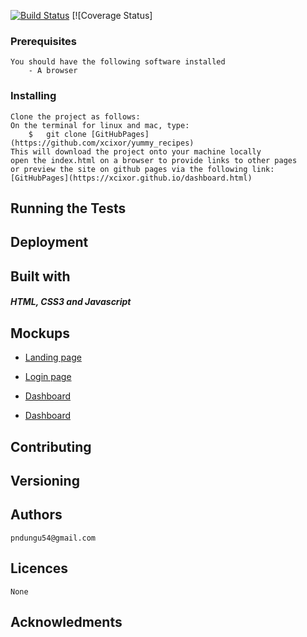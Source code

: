 [![Build Status](https://travis-ci.org/xcixor/yummy_recipes.svg?branch=master)](https://travis-ci.org/xcixor/yummy_recipes)   [![Coverage Status]
### Prerequisites
	You should have the following software installed
        - A browser
### Installing
	Clone the project as follows:
	On the terminal for linux and mac, type: 
		$	git clone [GitHubPages](https://github.com/xcixor/yummy_recipes)
    This will download the project onto your machine locally
	open the index.html on a browser to provide links to other pages 
	or preview the site on github pages via the following link:
	[GitHubPages](https://xcixor.github.io/dashboard.html)

## Running the Tests

## Deployment

## Built with
##### HTML, CSS3 and Javascript

## Mockups
* [Landing page](/designs/wireframes/index_page.png)

* [Login page](/designs/wireframes/login_page.png)

* [Dashboard](/designs/wireframes/dashboard.png)

* [Dashboard](/designs/wireframes/uml.png)

## Contributing

## Versioning
## Authors
	pndungu54@gmail.com
## Licences
	None

## Acknowledments


